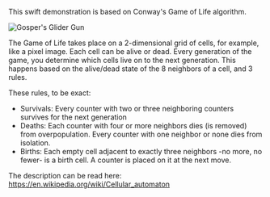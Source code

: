 
This swift demonstration is based on Conway's Game of Life algorithm.

![Gosper's Glider Gun](https://upload.wikimedia.org/wikipedia/commons/e/e5/Gospers_glider_gun.gif)

The Game of Life takes place on a 2-dimensional grid of cells, for example, like a pixel image. Each cell can be alive or dead. Every generation of the game, you determine which cells live on to the next generation. This happens based on the alive/dead state of the 8 neighbors of a cell, and 3 rules.

These rules, to be exact:

- Survivals: Every counter with two or three neighboring counters survives for the next generation
- Deaths: Each counter with four or more neighbors dies (is removed) from overpopulation. Every counter with one neighbor or none dies from isolation.
- Births: Each empty cell adjacent to exactly three neighbors -no more, no fewer- is a birth cell. A counter is placed on it at the next move.

The description can be read here: https://en.wikipedia.org/wiki/Cellular_automaton

